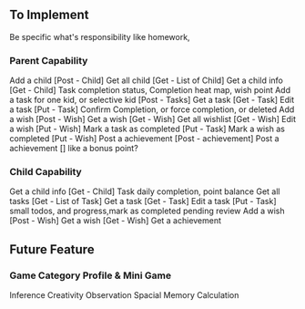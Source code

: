 
## To Implement

Be specific what's responsibility like homework, 


### Parent Capability
Add a child [Post - Child]
Get all child [Get - List of Child]
Get a child info [Get - Child] Task completion status, Completion heat map, wish point
Add a task for one kid, or selective kid [Post - Tasks]
Get a task [Get - Task]
Edit a task [Put - Task] Confirm Completion, or force completion, or deleted
Add a wish [Post - Wish]
Get a wish [Get - Wish]
Get all wishlist [Get - Wish]
Edit a wish [Put - Wish]
Mark a task as completed [Put - Task]
Mark a wish as completed [Put - Wish]
Post a achievement [Post - achievement]
Post a achievement [] like a bonus point? 

### Child Capability
Get a child info [Get - Child] Task daily completion, point balance
Get all tasks [Get - List of Task] 
Get a task [Get - Task]
Edit a task [Put - Task] small todos, and progress,mark as completed pending review
Add a wish [Post - Wish]
Get a wish [Get - Wish]
Get a achievement



## Future Feature
### Game Category Profile & Mini Game 
Inference
Creativity
Observation
Spacial
Memory
Calculation

